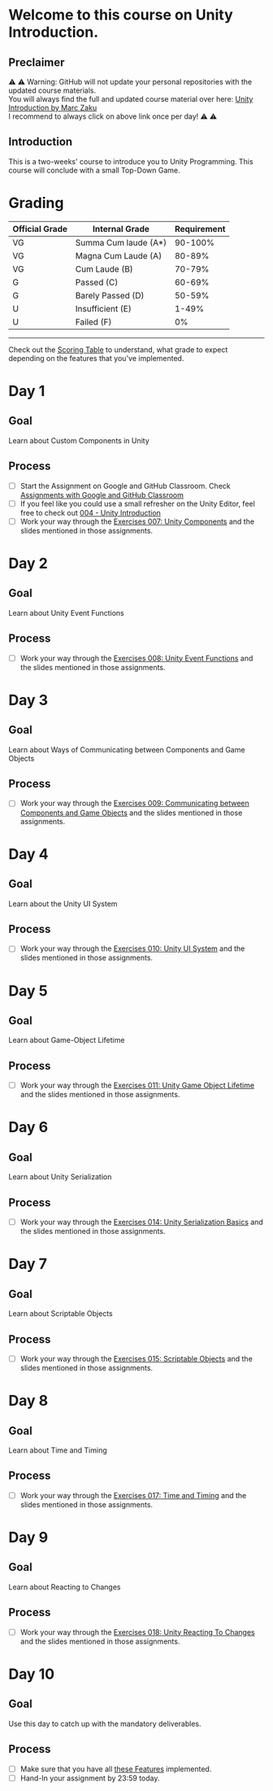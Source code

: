 # Welcome to this course on Unity Introduction.

## Preclaimer

⚠️ ⚠️ Warning: GitHub will not update your personal repositories with the updated course materials.\
You will always find the full and updated course material over here: [Unity Introduction by Marc Zaku](http://github.com/marczaku/unity-introduction/)\
I recommend to always click on above link once per day! ⚠️ ⚠️

## Introduction

This is a two-weeks' course to introduce you to Unity Programming. This course will conclude with a small Top-Down Game.


# Grading

| Official Grade | Internal Grade  |  Requirement |
|--------------|-------|:-------------|
|VG|Summa Cum laude (A*)| 90-100% |
|VG| Magna Cum Laude (A)| 80-89% |
|VG|Cum Laude (B)| 70-79% |
|G|Passed (C)| 60-69% |
|G|Barely Passed (D)| 50-59% |
|U|Insufficient (E)| 1-49% |
|U|Failed (F)| 0% |
-------------------------------

Check out the [Scoring Table](assignments/small-theft-auto.md) to understand, what grade to expect depending on the features that you've implemented.

# Day 1
## Goal
Learn about Custom Components in Unity
## Process
- [ ] Start the Assignment on Google and GitHub Classroom. Check [Assignments with Google and GitHub Classroom](https://gist.github.com/marczaku/3b1853ee30575093b106ecc480d563b2)
- [ ] If you feel like you could use a small refresher on the Unity Editor, feel free to check out [004 - Unity Introduction](slides/004-unity-introduction.md)
- [ ] Work your way through the [Exercises 007: Unity Components](exercises/007-unity-components.md) and the slides mentioned in those assignments.

# Day 2
## Goal
Learn about Unity Event Functions
## Process
- [ ] Work your way through the [Exercises 008: Unity Event Functions](exercises/008-unity-event-functions.md) and the slides mentioned in those assignments.

# Day 3
## Goal
Learn about Ways of Communicating between Components and Game Objects
## Process
- [ ] Work your way through the [Exercises 009: Communicating between Components and Game Objects](exercises/009-communicating-between-gameobjects.md) and the slides mentioned in those assignments.

# Day 4
## Goal
Learn about the Unity UI System
## Process
- [ ] Work your way through the [Exercises 010: Unity UI System](exercises/010-unity-ui-system.md) and the slides mentioned in those assignments.

# Day 5
## Goal
Learn about Game-Object Lifetime
## Process
- [ ] Work your way through the [Exercises 011: Unity Game Object Lifetime](exercises/011-unity-game-object-lifetime.md) and the slides mentioned in those assignments.

# Day 6
## Goal
Learn about Unity Serialization
## Process
- [ ] Work your way through the [Exercises 014: Unity Serialization Basics](exercises/014-unity-serialization-basics.md) and the slides mentioned in those assignments.

# Day 7
## Goal
Learn about Scriptable Objects
## Process
- [ ] Work your way through the [Exercises 015: Scriptable Objects](exercises/015-scriptable-objects.md) and the slides mentioned in those assignments.

# Day 8
## Goal
Learn about Time and Timing
## Process
- [ ] Work your way through the [Exercises 017: Time and Timing](exercises/017-time-and-timing.md) and the slides mentioned in those assignments.

# Day 9
## Goal
Learn about Reacting to Changes
## Process
- [ ] Work your way through the [Exercises 018: Unity Reacting To Changes](exercises/018-unity-reacting-to-changes.md) and the slides mentioned in those assignments.

# Day 10
## Goal
Use this day to catch up with the mandatory deliverables.
## Process
- [ ] Make sure that you have all [these Features](exercises/small-theft-auto.md) implemented.
- [ ] Hand-In your assignment by 23:59 today.
